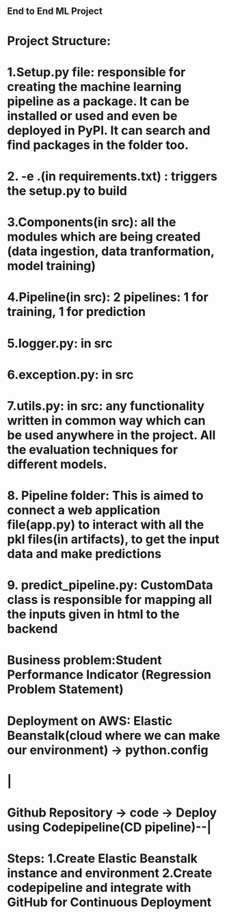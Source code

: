 ## End to End ML Project


# Project Structure:
# 1.Setup.py file: responsible for creating the machine learning pipeline as a package. It can be installed or used and even be deployed in PyPI. It can search and find packages in the folder too.

# 2. -e .(in requirements.txt) : triggers the setup.py to build

# 3.Components(in src): all the modules which are being created (data ingestion, data tranformation, model training)

# 4.Pipeline(in src): 2 pipelines: 1 for training, 1 for prediction

# 5.logger.py: in src

# 6.exception.py: in src

# 7.utils.py: in src: any functionality written in common way which can be used anywhere in the project. All the evaluation techniques for different models.

# 8. Pipeline folder: This is aimed to connect a web application file(app.py) to interact with all the pkl files(in artifacts), to get the input data and make predictions

# 9. predict_pipeline.py: CustomData class is responsible for mapping all the inputs given in html to the backend

# Business problem:Student Performance Indicator (Regression Problem Statement)

# Deployment on AWS: Elastic Beanstalk(cloud where we can make our environment) -> python.config
#                                                                      |  
# Github Repository -> code -> Deploy using Codepipeline(CD pipeline)--|

# Steps: 1.Create Elastic Beanstalk instance and environment 2.Create codepipeline and integrate with GitHub for Continuous Deployment